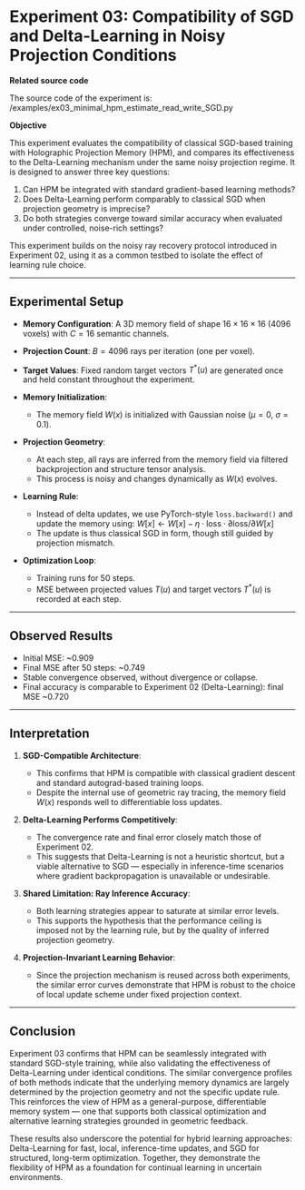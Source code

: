 # Experiment 03: Compatibility of SGD and Delta-Learning in Noisy Projection Conditions

**Related source code**  

The source code of the experiment is: /examples/ex03_minimal_hpm_estimate_read_write_SGD.py

**Objective**

This experiment evaluates the compatibility of classical SGD-based training with Holographic Projection Memory (HPM), and compares its effectiveness to the Delta-Learning mechanism under the same noisy projection regime. It is designed to answer three key questions:

1. Can HPM be integrated with standard gradient-based learning methods?
2. Does Delta-Learning perform comparably to classical SGD when projection geometry is imprecise?
3. Do both strategies converge toward similar accuracy when evaluated under controlled, noise-rich settings?

This experiment builds on the noisy ray recovery protocol introduced in Experiment 02, using it as a common testbed to isolate the effect of learning rule choice.

---

## Experimental Setup

* **Memory Configuration**: A 3D memory field of shape $16 \times 16 \times 16$ (4096 voxels) with $C = 16$ semantic channels.
* **Projection Count**: $B = 4096$ rays per iteration (one per voxel).
* **Target Values**: Fixed random target vectors $T^*(u)$ are generated once and held constant throughout the experiment.
* **Memory Initialization**:

  * The memory field $W(x)$ is initialized with Gaussian noise ($\mu = 0$, $\sigma = 0.1$).
* **Projection Geometry**:

  * At each step, all rays are inferred from the memory field via filtered backprojection and structure tensor analysis.
  * This process is noisy and changes dynamically as $W(x)$ evolves.
* **Learning Rule**:

  * Instead of delta updates, we use PyTorch-style `loss.backward()` and update the memory using:
    $W[x] \leftarrow W[x] - \eta \cdot \text{loss} \cdot \partial \text{loss} / \partial W[x]$
  * The update is thus classical SGD in form, though still guided by projection mismatch.
* **Optimization Loop**:

  * Training runs for 50 steps.
  * MSE between projected values $T(u)$ and target vectors $T^*(u)$ is recorded at each step.

---

## Observed Results

* Initial MSE: \~0.909
* Final MSE after 50 steps: \~0.749
* Stable convergence observed, without divergence or collapse.
* Final accuracy is comparable to Experiment 02 (Delta-Learning): final MSE \~0.720

---

## Interpretation

1. **SGD-Compatible Architecture**:

   * This confirms that HPM is compatible with classical gradient descent and standard autograd-based training loops.
   * Despite the internal use of geometric ray tracing, the memory field $W(x)$ responds well to differentiable loss updates.

2. **Delta-Learning Performs Competitively**:

   * The convergence rate and final error closely match those of Experiment 02.
   * This suggests that Delta-Learning is not a heuristic shortcut, but a viable alternative to SGD — especially in inference-time scenarios where gradient backpropagation is unavailable or undesirable.

3. **Shared Limitation: Ray Inference Accuracy**:

   * Both learning strategies appear to saturate at similar error levels.
   * This supports the hypothesis that the performance ceiling is imposed not by the learning rule, but by the quality of inferred projection geometry.

4. **Projection-Invariant Learning Behavior**:

   * Since the projection mechanism is reused across both experiments, the similar error curves demonstrate that HPM is robust to the choice of local update scheme under fixed projection context.

---

## Conclusion

Experiment 03 confirms that HPM can be seamlessly integrated with standard SGD-style training, while also validating the effectiveness of Delta-Learning under identical conditions. The similar convergence profiles of both methods indicate that the underlying memory dynamics are largely determined by the projection geometry and not the specific update rule. This reinforces the view of HPM as a general-purpose, differentiable memory system — one that supports both classical optimization and alternative learning strategies grounded in geometric feedback.

These results also underscore the potential for hybrid learning approaches: Delta-Learning for fast, local, inference-time updates, and SGD for structured, long-term optimization. Together, they demonstrate the flexibility of HPM as a foundation for continual learning in uncertain environments.
